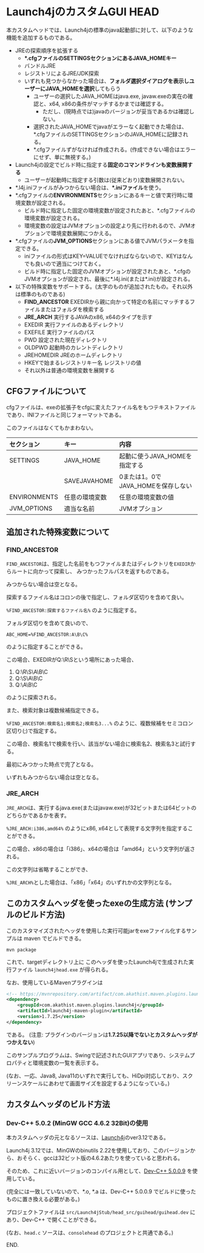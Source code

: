 # Launch4jのカスタムGUI HEAD

本カスタムヘッドでは、Launch4jの標準のjava起動部に対して、以下のような機能を追加するものである。

- JREの探索順序を拡張する
  - **\*.cfgファイルのSETTINGSセクションにあるJAVA_HOMEキー**
  - バンドルJRE
  - レジストリによるJRE/JDK探索
  - いずれも見つからなかった場合は、**フォルダ選択ダイアログを表示しユーザーにJAVA_HOMEを選択**してもらう
    - ユーザーの選択したJAVA_HOMEはjava.exe, javaw.exeの実在の確認と、x64, x86の条件がマッチするかまでは確認する。
      - ただし、(現時点では)javaのバージョンが妥当であるかは確認しない。
    - 選択されたJAVA_HOMEでjavaがエラーなく起動できた場合は、*.cfgファイルのSETTINGSセクションのJAVA_HOMEに記録される。
    - *.cfgファイルずがなければ作成される。(作成できない場合はエラーにせず、単に無視する。)
- Launch4jの設定でビルド時に指定する**固定のコマンドラインも変数展開する**
  - ユーザーが起動時に指定する引数は(従来どおり)変数展開されない。
- \*.l4j.iniファイルがみつからない場合は、**\*.iniファイル**を使う。
- \*.cfgファイルの**ENVIRONMENTS**セクションにあるキーと値で実行時に環境変数が設定される。
  - ビルド時に指定した固定の環境変数が設定されたあと、\*.cfgファイルの環境変数が設定される。
  - 環境変数の設定はJVMオプションの設定より先に行われるので、JVMオプションで環境変数展開につかえる。
- \*.cfgファイルの**JVM_OPTIONS**セクションにある値でJVMパラメータを指定できる。
  - iniファイルの形式はKEY=VALUEでなければならないので、KEYはなんでも良いので適当につけておく。
  - ビルド時に指定した固定のJVMオプションが設定されたあと、\*.cfgのJVMオプションが設定され、最後に\*.l4j.ini(または\*.ini)が設定される。
- 以下の特殊変数をサポートする。(太字のものが追加されたもの。それ以外は標準のものである)
  - **FIND_ANCESTOR** EXEDIRから親に向かって特定の名前にマッチするファイルまたはフォルダを検索する
  - **JRE_ARCH** 実行するJAVAのx86, x64のタイプを示す
  - EXEDIR 実行ファイルのあるディレクトリ
  - EXEFILE 実行ファイルのパス
  - PWD 設定された現在ディレクトリ
  - OLDPWD 起動時のカレントディレクトリ
  - JREHOMEDIR JREのホームディレクトリ
  - HKEYで始まるレジストリキー名 レジストリの値
  - それ以外は普通の環境変数を展開する

## CFGファイルについて

cfgファイルは、exeの拡張子をcfgに変えたファイル名をもつテキストファイルであり、INIファイルと同じフォーマットである。

このファイルはなくてもかまわない。

|セクション  |キー          |内容                              |
|:-----------|:-------------|:---------------------------------|
|SETTINGS    |JAVA_HOME     |起動に使うJAVA_HOMEを指定する     |
|            |SAVEJAVAHOME  |0または1。0でJAVA_HOMEを保存しない|
|ENVIRONMENTS|任意の環境変数|任意の環境変数の値                |
|JVM_OPTIONS |適当な名前    |JVMオプション                     |

## 追加された特殊変数について

### FIND_ANCESTOR

```FIND_ANCESTOR```は、指定した名前をもつファイルまたはディレクトリを```EXEDIR```からルートに向かって探索し、
みつかったフルパスを返すものである。

みつからない場合は空となる。

探索するファイル名はコロンの後で指定し、フォルダ区切りを含めて良い。

```%FIND_ANCESTOR:探索するファイル名%``` のように指定する。

フォルダ区切りを含めて良いので、

```
ABC_HOME=%FIND_ANCESTOR:A\B\C%
```
のように指定することができる。

この場合、EXEDIRがQ:\R\Sという場所にあった場合、

1. Q:\R\S\A\B\C
2. Q:\S\A\B\C
3. Q:\A\B\C

のように探索される。

また、検索対象は複数候補指定できる。

```%FIND_ANCESTOR:検索名1;検索名2;検索名3...%``` のように、複数候補をセミコロン区切り(;)で指定する。

この場合、検索名1で検索を行い、該当がない場合に検索名2、検索名3と試行する。

最初にみつかった時点で完了となる。

いずれもみつからない場合は空となる。

### JRE_ARCH

```JRE_ARCH```は、実行するjava.exe(またはjavaw.exe)が32ビットまたは64ビットのどちらかであるかを表す。

```%JRE_ARCH:i386,amd64%``` のようにx86, x64として表現する文字列を指定することができる。

この場合、x86の場合は「i386」、x64の場合は「amd64」という文字列が返される。

この文字列は省略することができ、

```%JRE_ARCH%```とした場合は、「x86」「x64」のいずれかの文字列となる。

## このカスタムヘッダを使ったexeの生成方法 (サンプルのビルド方法)

このカスタマイズされたヘッダを使用した実行可能jarをexeファイル化するサンプルは maven でビルドできる。

```shell
mvn package
```

これで、targetディレクトリ上に このヘッダを使ったLaunch4jで生成された実行ファイル ```launch4jhead.exe``` が得られる。

なお、使用しているMavenプラグインは
```xml
<!-- https://mvnrepository.com/artifact/com.akathist.maven.plugins.launch4j/launch4j-maven-plugin -->
<dependency>
    <groupId>com.akathist.maven.plugins.launch4j</groupId>
    <artifactId>launch4j-maven-plugin</artifactId>
    <version>1.7.25</version>
</dependency>
```
である。 (注意: プラグインのバージョンは**1.7.25以降でないとカスタムヘッダがつかえない**)

このサンプルプログラムは、Swingで記述されたGUIアプリであり、システムプロパティと環境変数の一覧を表示する。

(なお、一応、Java8, Java11のいずれで実行しても、HiDpi対応しており、スクリーンスケールにあわせて画面サイズを設定するようになっている。)


## カスタムヘッダのビルド方法

### Dev-C++ 5.0.2 (MinGW GCC 4.6.2 32Bit)の使用

本カスタムヘッダの元となるソースは、[Launch4j](http://launch4j.sourceforge.net/)のver3.12である。

Launch4j 3.12では、MinGWのbinutils 2.22を使用しており、このバージョンから、おそらく、gccは32ビット版の4.6.2あたりを使っていると思われる。


そのため、これに近いバージョンのコンパイル用として、[Dev-C++ 5.0.0.9](https://sourceforge.net/projects/orwelldevcpp/files/Portable%20Releases/) を使用している。

(完全には一致していないので、*.o, *.a は、Dev-C++ 5.0.0.9 でビルドに使ったものに置き換える必要がある。)

プロジェクトファイルは ```src/Launch4jStub/head_src/guihead/guihead.dev``` にあり、Dev-C++ で開くことができる。

(なお、```head.c``` ソースは、```consolehead``` のプロジェクトと共通である。)

END.

